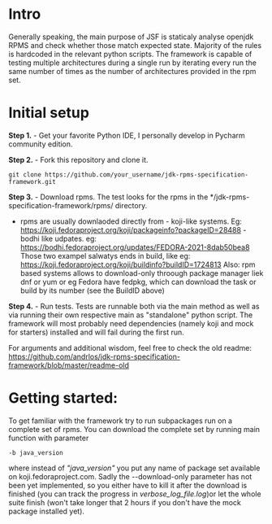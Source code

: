 # Intro

Generally speaking, the main purpose of JSF is staticaly analyse openjdk RPMS and check whether those match expected state. Majority of the rules is hardcoded in the relevant python scripts.
The framework is capable of testing multiple architectures during a single run by iterating every run the same number of times as the number of architectures provided in the rpm set.
# Initial setup

**Step 1.** - Get your favorite Python IDE, I personally develop in Pycharm community edition.

**Step 2.** - Fork this repository and clone it.

```
git clone https://github.com/your_username/jdk-rpms-specification-framework.git
```

**Step 3.** - Download rpms. The test looks for the rpms in the \*/jdk-rpms-specification-framework/rpms/ directory.
- rpms are usually downlaoded directly from
            -  koji-like systems. Eg: https://koji.fedoraproject.org/koji/packageinfo?packageID=28488
            - bodhi like udpates. eg: https://bodhi.fedoraproject.org/updates/FEDORA-2021-8dab50bea8
            Those two exampel salwatys ends in build, like eg: https://koji.fedoraproject.org/koji/buildinfo?buildID=1724813
          Also:
           rpm based systems allows to download-only throough package manager liek dnf or yum
           or eg Fedora have fedpkg, which can download the task or build by its number (see the BuildID above)

**Step 4.** - Run tests. Tests are runnable both via the main method as well as via running their own respective main as "standalone" python script. The framework will most probably need dependencies (namely koji and mock for starters) installed and will fail during the first run.

For arguments and additional wisdom, feel free to check the old readme:
 https://github.com/andrlos/jdk-rpms-specification-framework/blob/master/readme-old

# Getting started:

To get familiar with the framework try to run subpackages run on a complete set of rpms. You can download the complete set by running main function with parameter
```
-b java_version
```
where instead of *"java_version"* you put any name of package set available on koji.fedoraproject.com.
Sadly the --download-only parameter has not been yet implemented, so you either have to kill it after the download is finished (you can track the progress in *verbose_log_file.log*)or let the whole suite finish (won't take longer that 2 hours if you don't have the mock package installed yet).

